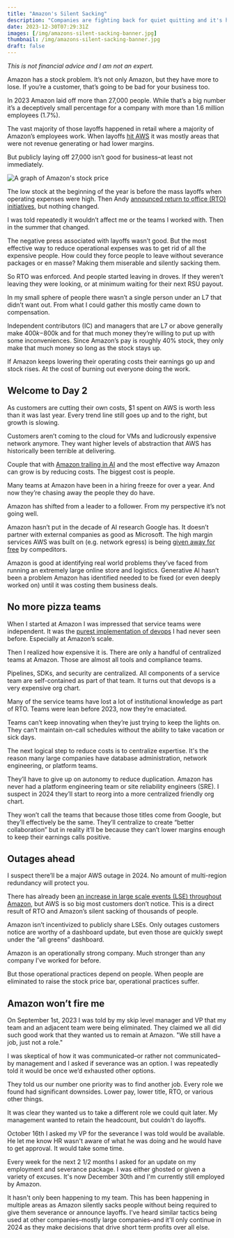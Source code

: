 ```yaml
---
title: "Amazon's Silent Sacking"
description: "Companies are fighting back for quiet quitting and it's having a big impact."
date: 2023-12-30T07:29:31Z
images: [/img/amazons-silent-sacking-banner.jpg]
thumbnail: /img/amazons-silent-sacking-banner.jpg
draft: false
---
```

*This is not financial advice and I am not an expert.*

Amazon has a stock problem.
It’s not only Amazon, but they have more to lose.
If you’re a customer, that’s going to be bad for your business too.

In 2023 Amazon laid off more than 27,000 people.
While that’s a big number it’s a deceptively small percentage for a company with more than 1.6 million employees (1.7%).

The vast majority of those layoffs happened in retail where a majority of Amazon’s employees work.
When layoffs [hit AWS](https://www.businessinsider.com/amazon-layoffs) it was mostly areas that were not revenue generating or had lower margins.

But publicly laying off 27,000 isn’t good for business–at least not immediately.

![A graph of Amazon's stock price](/img/amazon-stock-graph-2023.jpg)

The low stock at the beginning of the year is before the mass layoffs when operating expenses were high.
Then Andy [announced return to office (RTO) initiatives](https://www.aboutamazon.com/news/company-news/andy-jassy-update-on-amazon-return-to-office), but nothing changed.

I was told repeatedly it wouldn’t affect me or the teams I worked with.
Then in the summer that changed.

The negative press associated with layoffs wasn’t good.
But the most effective way to reduce operational expenses was to get rid of all the expensive people.
How could they force people to leave without severance packages or en masse?
Making them miserable and silently sacking them.

So RTO was enforced.
And people started leaving in droves.
If they weren’t leaving they were looking, or at minimum waiting for their next RSU payout.

In my small sphere of people there wasn’t a single person under an L7 that didn’t want out.
From what I could gather this mostly came down to compensation.

Independent contributors (IC) and managers that are L7 or above generally make $400k-$800k and for that much money they’re willing to put up with some inconveniences.
Since Amazon’s pay is roughly 40% stock, they only make that much money so long as the stock stays up.

If Amazon keeps lowering their operating costs their earnings go up and stock rises.
At the cost of burning out everyone doing the work.

## Welcome to Day 2

As customers are cutting their own costs, $1 spent on AWS is worth less than it was last year.
Every trend line still goes up and to the right, but growth is slowing.

Customers aren’t coming to the cloud for VMs and ludicrously expensive network anymore.
They want higher levels of abstraction that AWS has historically been terrible at delivering.

Couple that with [Amazon trailing in AI](https://www.lastweekinaws.com/blog/aws-degenerative-ai-blunder/) and the most effective way Amazon can grow is by reducing costs.
The biggest cost is people.

Many teams at Amazon have been in a hiring freeze for over a year.
And now they’re chasing away the people they do have.

Amazon has shifted from a leader to a follower.
From my perspective it’s not going well.

Amazon hasn’t put in the decade of AI research Google has.
It doesn’t partner with external companies as good as Microsoft.
The high margin services AWS was built on (e.g. network egress) is being [given away for free](https://www.cloudflare.com/developer-platform/r2/) by compeditors.

Amazon is good at identifying real world problems they’ve faced from running an extremely large online store and logistics.
Generative AI hasn’t been a problem Amazon has identified needed to be fixed (or even deeply worked on) until it was costing them business deals.

## No more pizza teams

When I started at Amazon I was impressed that service teams were independent.
It was the [purest implementation of devops](https://martinfowler.com/bliki/TwoPizzaTeam.html) I had never seen before.
Especially at Amazon’s scale.

Then I realized how expensive it is.
There are only a handful of centralized teams at Amazon.
Those are almost all tools and compliance teams.

Pipelines, SDKs, and security are centralized.
All components of a service team are self-contained as part of that team.
It turns out that devops is a very expensive org chart.

Many of the service teams have lost a lot of institutional knowledge as part of RTO.
Teams were lean before 2023, now they’re emaciated.

Teams can’t keep innovating when they’re just trying to keep the lights on.
They can’t maintain on-call schedules without the ability to take vacation or sick days.

The next logical step to reduce costs is to centralize expertise.
It's the reason many large companies have database administration, network engineering, or platform teams.

They’ll have to give up on autonomy to reduce duplication.
Amazon has never had a platform engineering team or site reliability engineers (SRE).
I suspect in 2024 they’ll start to reorg into a more centralized friendly org chart.

They won’t call the teams that because those titles come from Google, but they’ll effectively be the same.
They’ll centralize to create “better collaboration” but in reality it’ll be because they can’t lower margins enough to keep their earnings calls positive.

## Outages ahead

I suspect there’ll be a major AWS outage in 2024.
No amount of multi-region redundancy will protect you.

There has already been [an increase in large scale events (LSE) throughout Amazon](https://www.linkedin.com/posts/brucebawest_the-new-frequency-of-large-scale-events-at-activity-7109656617100484608-uGmJ), but AWS is so big most customers don’t notice.
This is a direct result of RTO and Amazon’s silent sacking of thousands of people.

Amazon isn’t incentivized to publicly share LSEs.
Only outages customers notice are worthy of a dashboard update, but even those are quickly swept under the “all greens” dashboard.

Amazon is an operationally strong company.
Much stronger than any company I’ve worked for before.

But those operational practices depend on people.
When people are eliminated to raise the stock price bar, operational practices suffer.

## Amazon won’t fire me

On September 1st, 2023 I was told by my skip level manager and VP that my team and an adjacent team were being eliminated.
They claimed we all did such good work that they wanted us to remain at Amazon.
"We still have a job, just not a role."

I was skeptical of how it was communicated–or rather not communicated–by management and I asked if severance was an option.
I was repeatedly told it would be once we’d exhausted other options.

They told us our number one priority was to find another job.
Every role we found had significant downsides.
Lower pay, lower title, RTO, or various other things.

It was clear they wanted us to take a different role we could quit later.
My management wanted to retain the headcount, but couldn't do layoffs.

October 16th I asked my VP for the severance I was told would be available.
He let me know HR wasn't aware of what he was doing and he would have to get approval.
It would take some time.

Every week for the next 2 1/2 months I asked for an update on my employment and severance package.
I was either ghosted or given a variety of excuses.
It's now December 30th and I'm currently still employed by Amazon.

It hasn't only been happening to my team.
This has been happening in multiple areas as Amazon silently sacks people without being required to give them severance or announce layoffs.
I've heard similar tactics being used at other companies–mostly large companies–and it'll only continue in 2024 as they make decisions that drive short term profits over all else.
